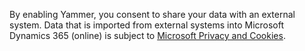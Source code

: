 By enabling Yammer, you consent to share your data with an external system. Data that is imported from external systems into Microsoft Dynamics 365 (online) is subject to [Microsoft Privacy and Cookies](https://go.microsoft.com/fwlink/p/?LinkID=521839).